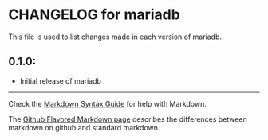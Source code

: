# CHANGELOG for mariadb

This file is used to list changes made in each version of mariadb.

## 0.1.0:

* Initial release of mariadb

- - - 
Check the [Markdown Syntax Guide](http://daringfireball.net/projects/markdown/syntax) for help with Markdown.

The [Github Flavored Markdown page](http://github.github.com/github-flavored-markdown/) describes the differences between markdown on github and standard markdown.
